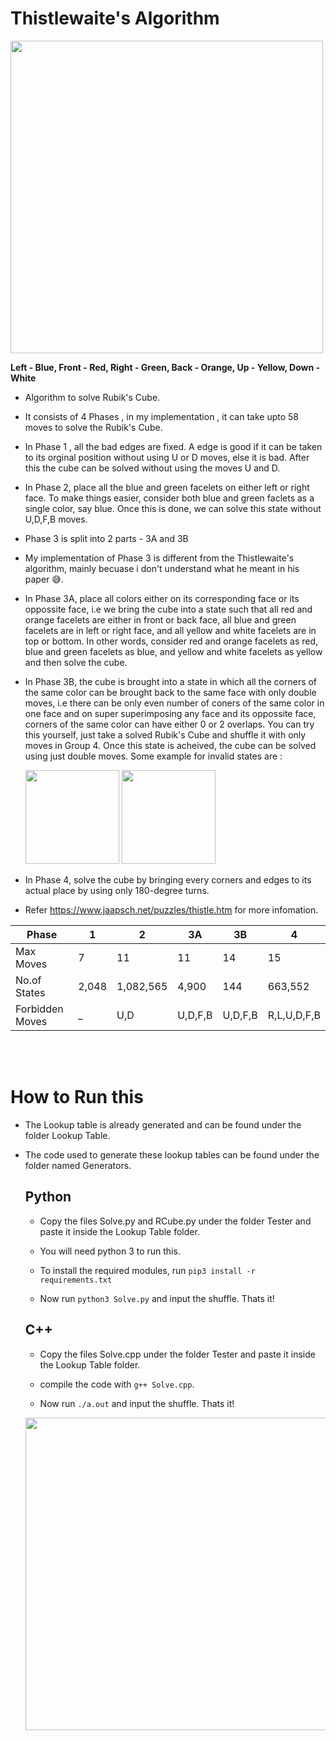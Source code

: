 # Thistlewaite's Algorithm

<p>
<image src="assets/Cube2.png" height="500"/>  
</p>

**Left - Blue, Front - Red, Right - Green, Back - Orange, Up - Yellow, Down - White**

- Algorithm to solve Rubik's Cube.

- It consists of 4 Phases , in my implementation , it can take upto 58 moves to solve the Rubik's Cube.

- In Phase 1 , all the bad edges are fixed. A edge is good if it can be taken to its orginal position without using U or D moves, else it is bad. After this the cube can be solved without using the moves U and D.

- In Phase 2, place all the blue and green facelets on either left or right face. To make things easier, consider both blue and green faclets as a single color, say blue. Once this is done, we can solve this state without U,D,F,B moves.

- Phase 3 is split into 2 parts - 3A and 3B

- My implementation of Phase 3 is different from the Thistlewaite's algorithm, mainly becuase i don't understand what he meant in his paper 😅.

- In Phase 3A, place all colors either on its corresponding face or its oppossite face, i.e we bring the cube into a state such that all red and orange facelets are either in front or back face, all blue and green facelets are in left or right face, and all yellow and white facelets are in top or bottom. In other words, consider red and orange facelets as red, blue and green facelets as blue, and yellow and white facelets as yellow and then solve the cube.

- In Phase 3B, the cube is brought into a state in which all the corners of the same color can be brought back to the same face with only double moves, i.e there can be only even number of coners of the same color in one face and on super superimposing any face and its oppossite face, corners of the same color can have either 0 or 2 overlaps. You can try this yourself, just take a solved Rubik's Cube and shuffle it with only moves in Group 4. Once this state is acheived, the cube can be solved using just double moves. Some example for invalid states are :
  <p>
  <image src="assets/1n.png" height="150"/>  
  <image src="assets/2n.png" height="150"/> 
  </p>

- In Phase 4, solve the cube by bringing every corners and edges to its actual place by using only 180-degree turns.

- Refer https://www.jaapsch.net/puzzles/thistle.htm for more infomation.

| Phase           | 1     | 2         | 3A      | 3B      | 4           |
| --------------- | ----- | --------- | ------- | ------- | ----------- |
| Max Moves       | 7     | 11        | 11      | 14      | 15          |
| No.of States    | 2,048 | 1,082,565 | 4,900   | 144     | 663,552     |
| Forbidden Moves | \_    | U,D       | U,D,F,B | U,D,F,B | R,L,U,D,F,B |

<br>
</br>

# How to Run this

- The Lookup table is already generated and can be found under the folder Lookup Table.

- The code used to generate these lookup tables can be found under the folder named Generators.

  ## Python

  - Copy the files Solve.py and RCube.py under the folder Tester and paste it inside the Lookup Table folder.

  - You will need python 3 to run this.

  - To install the required modules, run `pip3 install -r requirements.txt`

  - Now run `python3 Solve.py` and input the shuffle. Thats it!

  ## C++

  - Copy the files Solve.cpp under the folder Tester and paste it inside the Lookup Table folder.

  - compile the code with `g++ Solve.cpp`.

  - Now run `./a.out` and input the shuffle. Thats it!

  <p>
  <image src="assets/Solve.gif" height="500"/>
  </p>
